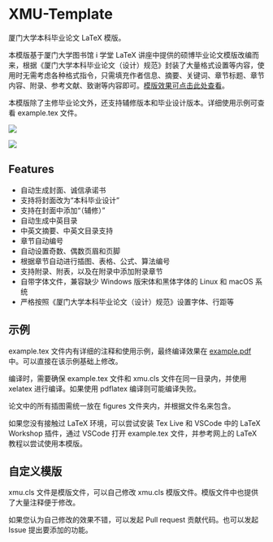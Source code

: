 # XMU-Template

厦门大学本科毕业论文 LaTeX 模版。

本模版基于厦门大学图书馆 i 学堂 LaTeX 讲座中提供的硕博毕业论文模版改编而来，根据《厦门大学本科毕业论文（设计）规范》封装了大量格式设置等内容，使用时无需考虑各种格式指令，只需填充作者信息、摘要、关键词、章节标题、章节内容、附录、参考文献、致谢等内容即可。[模版效果可点击此处查看](https://github.com/F5Soft/xmu-template/blob/main/example.pdf)。

本模版除了主修毕业论文外，还支持辅修版本和毕业设计版本。详细使用示例可查看 example.tex 文件。

![](https://f5soft.site/zh/labs/2022/0416.assets/cover.webp)

![](https://f5soft.site/zh/labs/2022/0416.assets/collection.webp)

## Features

- 自动生成封面、诚信承诺书
- 支持将封面改为“本科毕业设计”
- 支持在封面中添加“（辅修）”
- 自动生成中英目录
- 中英文摘要、中英文目录支持
- 章节自动编号
- 自动设置奇数、偶数页眉和页脚
- 根据章节自动进行插图、表格、公式、算法编号
- 支持附录、附表，以及在附录中添加附录章节
- 自带字体文件，兼容缺少 Windows 版宋体和黑体字体的 Linux 和 macOS 系统
- 严格按照《厦门大学本科毕业论文（设计）规范》设置字体、行距等

## 示例

example.tex 文件内有详细的注释和使用示例，最终编译效果在 [example.pdf](https://github.com/F5Soft/xmu-template/blob/main/example.pdf) 中。可以直接在该示例基础上修改。

编译时，需要确保 example.tex 文件和 xmu.cls 文件在同一目录内，并使用 xelatex 进行编译。如果使用 pdflatex 编译则可能编译失败。

论文中的所有插图需统一放在 figures 文件夹内，并根据文件名来包含。

如果您没有接触过 LaTeX 环境，可以尝试安装 Tex Live 和 VSCode 中的 LaTeX Workshop 插件，通过 VSCode 打开 example.tex 文件，并参考网上的 LaTeX 教程以尝试使用本模版。

## 自定义模版

xmu.cls 文件是模版文件，可以自己修改 xmu.cls 模版文件。模版文件中也提供了大量注释便于修改。

如果您认为自己修改的效果不错，可以发起 Pull request 贡献代码。也可以发起 Issue 提出要添加的功能。
